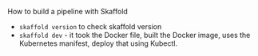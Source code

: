 How to build a pipeline with Skaffold
* `skaffold version` to check skaffold version
* `skaffold dev` - it took the Docker file, built the Docker image, uses the Kubernetes manifest, deploy that using Kubectl.
